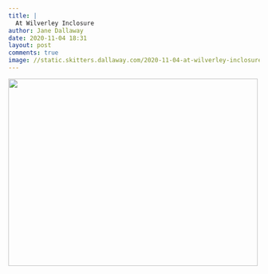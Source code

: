 ```yaml
---
title: |
  At Wilverley Inclosure
author: Jane Dallaway
date: 2020-11-04 18:31
layout: post
comments: true
image: //static.skitters.dallaway.com/2020-11-04-at-wilverley-inclosure-thumb-1-IMG-0187.JPG
---
```


<div>
        <a href="//static.skitters.dallaway.com/2020-11-04-at-wilverley-inclosure-fullsize-1-IMG-0187.JPG">
          <img src="//static.skitters.dallaway.com/2020-11-04-at-wilverley-inclosure-thumb-1-IMG-0187.JPG" width="500" height="375"/>
        </a>
      </div>


  
      